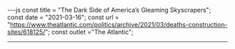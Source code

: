 ---js
const title = "The Dark Side of America’s Gleaming Skyscrapers";
const date = "2021-03-16";
const url = "https://www.theatlantic.com/politics/archive/2021/03/deaths-construction-sites/618125/";
const outlet ="The Atlantic";

---


